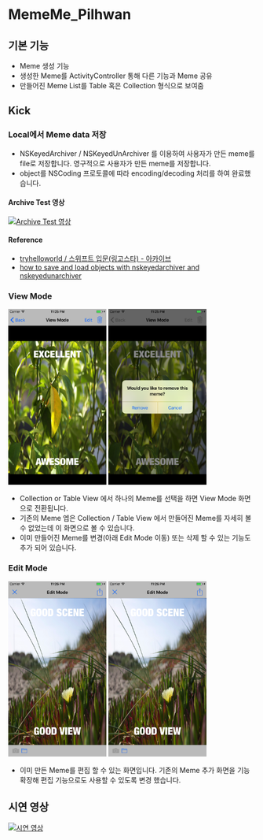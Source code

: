 # MemeMe_Pilhwan

## 기본 기능
* Meme 생성 기능
* 생성한 Meme를 ActivityController 통해 다른 기능과 Meme 공유
* 만들어진 Meme List를 Table 혹은 Collection 형식으로 보여줌

## Kick

### Local에서 Meme data 저장
* NSKeyedArchiver / NSKeyedUnArchiver 를 이용하여 사용자가 만든 meme를 file로 저장합니다. 영구적으로 사용자가 만든 meme를 저장합니다.
* object를 NSCoding 프로토콜에 따라 encoding/decoding 처리를 하여 완료했습니다. 

#### Archive Test 영상
[![Archive Test 영상](https://img.youtube.com/vi/e0RO4NavdnQ/0.jpg)](https://youtu.be/e0RO4NavdnQ)

#### Reference
* [tryhelloworld / 스위프트 입문(링고스타) - 아카이브](http://tryhelloworld.co.kr/courses/ios-swift입문/lessons/아카이브1)
* [how to save and load objects with nskeyedarchiver and nskeyedunarchiver](https://www.hackingwithswift.com/example-code/system/how-to-save-and-load-objects-with-nskeyedarchiver-and-nskeyedunarchiver)

### View Mode
<span>
  <img src="image/ViewMode01.png" width="200">
  <img src="image/ViewMode02.png" width="200">
</span>

* Collection or Table View 에서 하나의 Meme를 선택을 하면 View Mode 화면으로 전환됩니다. 
* 기존의 Meme 엡은 Collection / Table View 에서 만들어진 Meme를 자세히 볼 수 없었는데 이 화면으로 볼 수 있습니다.
* 이미 만들어진 Meme를 변경(아래 Edit Mode 이동) 또는 삭제 할 수 있는 기능도 추가 되어 있습니다.

### Edit Mode
<span>
  <img src="image/EditMode01.png" width="200">
  <img src="image/EditMode01.png" width="200">
</span>

* 이미 만든 Meme를 편집 할 수 있는 화면입니다. 기존의 Meme 추가 화면을 기능 확장해 편집 기능으로도 사용할 수 있도록 변경 했습니다.


## 시연 영상

[![시연 영상](https://img.youtube.com/vi/_ZN6VZrd5gM/0.jpg)](https://youtu.be/_ZN6VZrd5gM)
